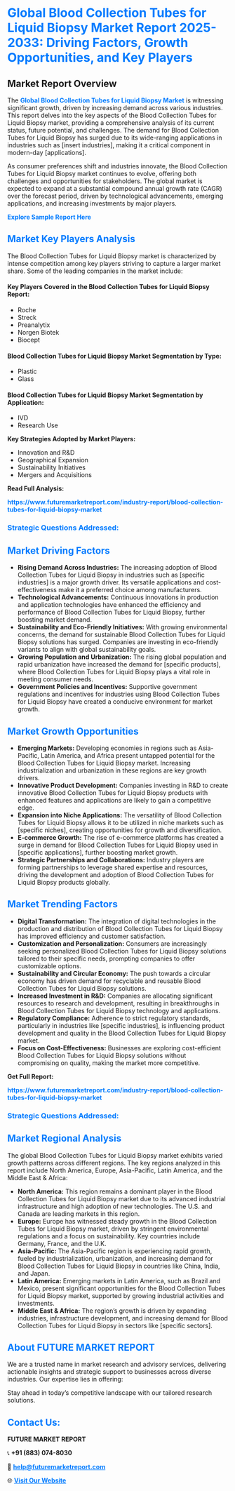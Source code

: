 <h1 style="color: #007BFF;">Global Blood Collection Tubes for Liquid Biopsy Market Report 2025-2033: Driving Factors, Growth Opportunities, and Key Players</h1>

<section id="overview">
<h2>Market Report Overview</h2>
<p>The <a href="https://www.futuremarketreport.com/industry-report/blood-collection-tubes-for-liquid-biopsy-market" style="color: #007BFF; text-decoration: none;"><strong>Global Blood Collection Tubes for Liquid Biopsy Market</strong></a> is witnessing significant growth, driven by increasing demand across various industries. This report delves into the key aspects of the Blood Collection Tubes for Liquid Biopsy market, providing a comprehensive analysis of its current status, future potential, and challenges. The demand for Blood Collection Tubes for Liquid Biopsy has surged due to its wide-ranging applications in industries such as [insert industries], making it a critical component in modern-day [applications].</p>
<p>As consumer preferences shift and industries innovate, the Blood Collection Tubes for Liquid Biopsy market continues to evolve, offering both challenges and opportunities for stakeholders. The global market is expected to expand at a substantial compound annual growth rate (CAGR) over the forecast period, driven by technological advancements, emerging applications, and increasing investments by major players.</p>
</section>

<section id="overview">
<p><a href="https://www.futuremarketreport.com/request-sample/reportId=27427" style="color: #007BFF; text-decoration: none;"><strong>Explore Sample Report Here</strong></a></p>
</section>

<section id="key-players">
<h2 style="color: #007BFF;">Market Key Players Analysis</h2>
<p>The Blood Collection Tubes for Liquid Biopsy market is characterized by intense competition among key players striving to capture a larger market share. Some of the leading companies in the market include:</p>
<h4>Key Players Covered in the Blood Collection Tubes for Liquid Biopsy Report:</h4>
<ul><li>Roche</li><li>Streck</li><li>Preanalytix</li><li>Norgen Biotek</li><li>Biocept</li></ul>
<h4>Blood Collection Tubes for Liquid Biopsy Market Segmentation by Type:</h4>
<ul><li>Plastic</li><li>Glass</li></ul>

<h4>Blood Collection Tubes for Liquid Biopsy Market Segmentation by Application:</h4>
<ul><li>IVD</li><li>Research Use</li></ul>
<p><strong>Key Strategies Adopted by Market Players:</strong></p>
<ul>
<li>Innovation and R&D</li>
<li>Geographical Expansion</li>
<li>Sustainability Initiatives</li>
<li>Mergers and Acquisitions</li>
</ul>
</section>

<section>
<p><strong>Read Full Analysis: </strong></p><a href="https://www.futuremarketreport.com/industry-report/blood-collection-tubes-for-liquid-biopsy-market" style="color: #007BFF; text-decoration: none;"><strong>https://www.futuremarketreport.com/industry-report/blood-collection-tubes-for-liquid-biopsy-market</strong></a>
<h3 style="color: #007BFF;">Strategic Questions Addressed:</h3>
</section>

<section id="driving-factors">
<h2 style="color: #007BFF;">Market Driving Factors</h2>
<ul>
<li><strong>Rising Demand Across Industries:</strong> The increasing adoption of Blood Collection Tubes for Liquid Biopsy in industries such as [specific industries] is a major growth driver. Its versatile applications and cost-effectiveness make it a preferred choice among manufacturers.</li>
<li><strong>Technological Advancements:</strong> Continuous innovations in production and application technologies have enhanced the efficiency and performance of Blood Collection Tubes for Liquid Biopsy, further boosting market demand.</li>
<li><strong>Sustainability and Eco-Friendly Initiatives:</strong> With growing environmental concerns, the demand for sustainable Blood Collection Tubes for Liquid Biopsy solutions has surged. Companies are investing in eco-friendly variants to align with global sustainability goals.</li>
<li><strong>Growing Population and Urbanization:</strong> The rising global population and rapid urbanization have increased the demand for [specific products], where Blood Collection Tubes for Liquid Biopsy plays a vital role in meeting consumer needs.</li>
<li><strong>Government Policies and Incentives:</strong> Supportive government regulations and incentives for industries using Blood Collection Tubes for Liquid Biopsy have created a conducive environment for market growth.</li>
</ul>
</section>

<section id="growth-opportunities">
<h2 style="color: #007BFF;">Market Growth Opportunities</h2>
<ul>
<li><strong>Emerging Markets:</strong> Developing economies in regions such as Asia-Pacific, Latin America, and Africa present untapped potential for the Blood Collection Tubes for Liquid Biopsy market. Increasing industrialization and urbanization in these regions are key growth drivers.</li>
<li><strong>Innovative Product Development:</strong> Companies investing in R&D to create innovative Blood Collection Tubes for Liquid Biopsy products with enhanced features and applications are likely to gain a competitive edge.</li>
<li><strong>Expansion into Niche Applications:</strong> The versatility of Blood Collection Tubes for Liquid Biopsy allows it to be utilized in niche markets such as [specific niches], creating opportunities for growth and diversification.</li>
<li><strong>E-commerce Growth:</strong> The rise of e-commerce platforms has created a surge in demand for Blood Collection Tubes for Liquid Biopsy used in [specific applications], further boosting market growth.</li>
<li><strong>Strategic Partnerships and Collaborations:</strong> Industry players are forming partnerships to leverage shared expertise and resources, driving the development and adoption of Blood Collection Tubes for Liquid Biopsy products globally.</li>
</ul>
</section>

<section id="trending-factors">
<h2 style="color: #007BFF;">Market Trending Factors</h2>
<ul>
<li><strong>Digital Transformation:</strong> The integration of digital technologies in the production and distribution of Blood Collection Tubes for Liquid Biopsy has improved efficiency and customer satisfaction.</li>
<li><strong>Customization and Personalization:</strong> Consumers are increasingly seeking personalized Blood Collection Tubes for Liquid Biopsy solutions tailored to their specific needs, prompting companies to offer customizable options.</li>
<li><strong>Sustainability and Circular Economy:</strong> The push towards a circular economy has driven demand for recyclable and reusable Blood Collection Tubes for Liquid Biopsy solutions.</li>
<li><strong>Increased Investment in R&D:</strong> Companies are allocating significant resources to research and development, resulting in breakthroughs in Blood Collection Tubes for Liquid Biopsy technology and applications.</li>
<li><strong>Regulatory Compliance:</strong> Adherence to strict regulatory standards, particularly in industries like [specific industries], is influencing product development and quality in the Blood Collection Tubes for Liquid Biopsy market.</li>
<li><strong>Focus on Cost-Effectiveness:</strong> Businesses are exploring cost-efficient Blood Collection Tubes for Liquid Biopsy solutions without compromising on quality, making the market more competitive.</li>
</ul>
</section>

<section>
<p><strong>Get Full Report: </strong></p><a href="https://www.futuremarketreport.com/industry-report/blood-collection-tubes-for-liquid-biopsy-market" style="color: #007BFF; text-decoration: none;"><strong>https://www.futuremarketreport.com/industry-report/blood-collection-tubes-for-liquid-biopsy-market</strong></a>
<h3 style="color: #007BFF;">Strategic Questions Addressed:</h3>
</section>


<section id="regional-analysis">
<h2 style="color: #007BFF;">Market Regional Analysis</h2>
<p>The global Blood Collection Tubes for Liquid Biopsy market exhibits varied growth patterns across different regions. The key regions analyzed in this report include North America, Europe, Asia-Pacific, Latin America, and the Middle East & Africa:</p>
<ul>
<li><strong>North America:</strong> This region remains a dominant player in the Blood Collection Tubes for Liquid Biopsy market due to its advanced industrial infrastructure and high adoption of new technologies. The U.S. and Canada are leading markets in this region.</li>
<li><strong>Europe:</strong> Europe has witnessed steady growth in the Blood Collection Tubes for Liquid Biopsy market, driven by stringent environmental regulations and a focus on sustainability. Key countries include Germany, France, and the U.K.</li>
<li><strong>Asia-Pacific:</strong> The Asia-Pacific region is experiencing rapid growth, fueled by industrialization, urbanization, and increasing demand for Blood Collection Tubes for Liquid Biopsy in countries like China, India, and Japan.</li>
<li><strong>Latin America:</strong> Emerging markets in Latin America, such as Brazil and Mexico, present significant opportunities for the Blood Collection Tubes for Liquid Biopsy market, supported by growing industrial activities and investments.</li>
<li><strong>Middle East & Africa:</strong> The region’s growth is driven by expanding industries, infrastructure development, and increasing demand for Blood Collection Tubes for Liquid Biopsy in sectors like [specific sectors].</li>
</ul>
</section>

<footer>
<h2 style="color: #007BFF;">About FUTURE MARKET REPORT</h2>
<p>We are a trusted name in market research and advisory services, delivering actionable insights and strategic support to businesses across diverse industries. Our expertise lies in offering:</p>

<p>Stay ahead in today’s competitive landscape with our tailored research solutions.</p>

<h2 style="color: #007BFF;">Contact Us:</h2>
<p><strong>FUTURE MARKET REPORT</strong></p>
<p>📞 <strong>+91 (883) 074-8030</strong></p>
<p>📧 <strong><a href="mailto:help@futuremarketreport.com" style="color: #007BFF;">help@futuremarketreport.com</a></strong></p>
<p>🌐 <strong><a href="https://www.futuremarketreport.com/" style="color: #007BFF;">Visit Our Website</a></strong></p>
</footer>